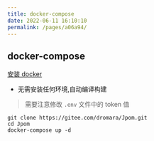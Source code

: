 ```yaml
---
title: docker-compose
date: 2022-06-11 16:10:10
permalink: /pages/a06a94/
---
```



## docker-compose

[安装 docker](./07.安装docker.md)

- 无需安装任何环境,自动编译构建

> 需要注意修改 `.env` 文件中的 token 值

```shell
git clone https://gitee.com/dromara/Jpom.git
cd Jpom
docker-compose up -d
```
